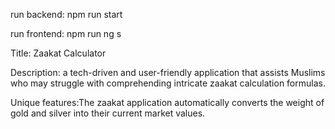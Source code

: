run backend: npm run start


run frontend: npm run ng s

Title: Zaakat Calculator

Description: a tech-driven and user-friendly application that assists Muslims who may struggle with comprehending intricate zaakat calculation formulas.

Unique features:The zaakat application automatically converts the weight of gold and silver into their current market values.
